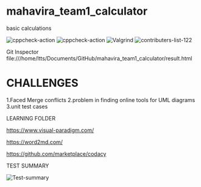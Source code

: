 # mahavira_team1_calculator
 basic calculations

![cppcheck-action](https://github.com/99003578/mahavira_team1_calculator/workflows/cppcheck-action/badge.svg)
![cppcheck-action](https://github.com/99003578/mahavira_team1_calculator/workflows/cppcheck-action/badge.svg)
![Valgrind](https://github.com/99003578/mahavira_team1_calculator/workflows/Valgrind/badge.svg)
![contributers-list-122](https://user-images.githubusercontent.com/78539923/107116765-73fb4a00-689b-11eb-99b8-fc5759e86cb2.jpg)

 Git Inspector
 file:///home/ltts/Documents/GitHub/mahavira_team1_calculator/result.html

# CHALLENGES

 1.Faced Merge conflicts 
 2.problem in finding online tools for UML diagrams
 3.unit test cases
 
 LEARNING FOLDER
 
 https://www.visual-paradigm.com/
 
 https://word2md.com/
 
 https://github.com/marketplace/codacy
 
 TEST SUMMARY
 
 ![Test-summary](https://user-images.githubusercontent.com/78539650/107116943-cd17ad80-689c-11eb-8c39-13bab447b83a.jpg)
 


 
